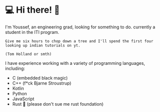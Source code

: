 # 💻 Hi there! 👋

I'm Youssef, an engineering grad, looking for something to do.
currently a student in the ITI program.

```
Give me six hours to chop down a tree and I'll spend the first four looking up indian tutorials on yt.
                                                                                 (Tom Holland or smth)
```

I have experience working with a variety of programming languages, including:

- C (embedded black magic)
- C++ (f*ck Bjarne Stroustrup)
- Kotlin 
- Python
- JavaScript
- Rust 🦀 (please don't sue me rust foundation)


<!---
maxmaster55/maxmaster55 is a ✨ special ✨ repository because its `README.md` (this file) appears on your GitHub profile.
You can click the Preview link to take a look at your changes.
--->
